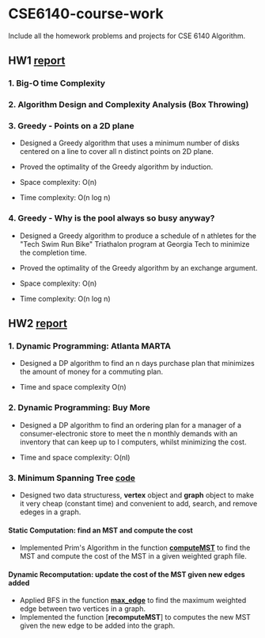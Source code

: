 # CSE6140-course-work
Include all the homework problems and projects for CSE 6140 Algorithm. 

## HW1 [report](https://github.com/sliao7/CSE6140-Algorithm-course-work/blob/master/HW1/report.pdf)
### 1. Big-O time Complexity
### 2. Algorithm Design and Complexity Analysis (Box Throwing)
### 3. Greedy - Points on a 2D plane

* Designed a Greedy algorithm that uses a minimum number of disks centered on a line to cover all n distinct points on 2D plane.

* Proved the optimality of the Greedy algorithm by induction.

* Space complexity: O(n)

* Time complexity: O(n log n)

### 4. Greedy - Why is the pool always so busy anyway?

* Designed a Greedy algorithm to produce a schedule of n athletes for the "Tech Swim Run Bike" Triathalon program at Georgia Tech to minimize the completion time.

* Proved the optimality of the Greedy algorithm by an exchange argument.

* Space complexity: O(n)

* Time complexity: O(n log n)

## HW2 [report](https://github.com/sliao7/CSE6140-Algorithm-course-work/blob/master/HW2/report.pdf)
### 1. Dynamic Programming: Atlanta MARTA
* Designed a DP algorithm to find an n days purchase plan that minimizes the amount of money for a commuting plan.

* Time and space complexity O(n)

### 2. Dynamic Programming: Buy More
* Designed a DP algorithm to find an ordering plan for a manager of a consumer-electronic store to meet the n monthly demands with an inventory that can keep up to I computers, whilst minimizing the cost.

* Time and space complexity: O(nI) 

### 3. Minimum Spanning Tree [code](https://github.com/sliao7/CSE6140-Algorithm-course-work/tree/master/HW2/MST)

* Designed two data structuress, **vertex** object and **graph** object to make it very cheap (constant time) and convenient to add, search, and remove edeges in a graph.
#### Static Computation: find an MST and compute the cost
* Implemented Prim's Algorithm in the function [**computeMST**](https://github.com/sliao7/CSE6140-Algorithm-course-work/blob/master/HW2/MST/src/run_experiments.py) to find the MST and compute the cost of the MST in a given weighted graph file. 
#### Dynamic Recomputation: update the cost of the MST given new edges added
* Applied BFS in the function [**max_edge**](https://github.com/sliao7/CSE6140-Algorithm-course-work/blob/master/HW2/MST/src/graph.py) to find the maximum weighted edge between two vertices in a graph.
* Implemented the function [**recomputeMST**] to computes the new MST given the new edge to be added into the graph.

